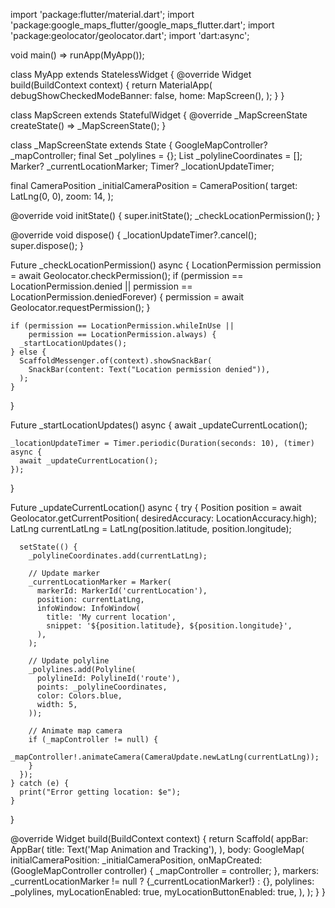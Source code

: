 import 'package:flutter/material.dart';
import 'package:google_maps_flutter/google_maps_flutter.dart';
import 'package:geolocator/geolocator.dart';
import 'dart:async';

void main() => runApp(MyApp());

class MyApp extends StatelessWidget {
  @override
  Widget build(BuildContext context) {
    return MaterialApp(
      debugShowCheckedModeBanner: false,
      home: MapScreen(),
    );
  }
}

class MapScreen extends StatefulWidget {
  @override
  _MapScreenState createState() => _MapScreenState();
}

class _MapScreenState extends State<MapScreen> {
  GoogleMapController? _mapController;
  final Set<Polyline> _polylines = {};
  List<LatLng> _polylineCoordinates = [];
  Marker? _currentLocationMarker;
  Timer? _locationUpdateTimer;

  final CameraPosition _initialCameraPosition = CameraPosition(
    target: LatLng(0, 0),
    zoom: 14,
  );

  @override
  void initState() {
    super.initState();
    _checkLocationPermission();
  }

  @override
  void dispose() {
    _locationUpdateTimer?.cancel();
    super.dispose();
  }

  Future<void> _checkLocationPermission() async {
    LocationPermission permission = await Geolocator.checkPermission();
    if (permission == LocationPermission.denied ||
        permission == LocationPermission.deniedForever) {
      permission = await Geolocator.requestPermission();
    }

    if (permission == LocationPermission.whileInUse ||
        permission == LocationPermission.always) {
      _startLocationUpdates();
    } else {
      ScaffoldMessenger.of(context).showSnackBar(
        SnackBar(content: Text("Location permission denied")),
      );
    }
  }

  Future<void> _startLocationUpdates() async {
    await _updateCurrentLocation();

    _locationUpdateTimer = Timer.periodic(Duration(seconds: 10), (timer) async {
      await _updateCurrentLocation();
    });
  }

  Future<void> _updateCurrentLocation() async {
    try {
      Position position = await Geolocator.getCurrentPosition(
          desiredAccuracy: LocationAccuracy.high);
      LatLng currentLatLng = LatLng(position.latitude, position.longitude);

      setState(() {
        _polylineCoordinates.add(currentLatLng);

        // Update marker
        _currentLocationMarker = Marker(
          markerId: MarkerId('currentLocation'),
          position: currentLatLng,
          infoWindow: InfoWindow(
            title: 'My current location',
            snippet: '${position.latitude}, ${position.longitude}',
          ),
        );

        // Update polyline
        _polylines.add(Polyline(
          polylineId: PolylineId('route'),
          points: _polylineCoordinates,
          color: Colors.blue,
          width: 5,
        ));

        // Animate map camera
        if (_mapController != null) {
          _mapController!.animateCamera(CameraUpdate.newLatLng(currentLatLng));
        }
      });
    } catch (e) {
      print("Error getting location: $e");
    }
  }

  @override
  Widget build(BuildContext context) {
    return Scaffold(
      appBar: AppBar(
        title: Text('Map Animation and Tracking'),
      ),
      body: GoogleMap(
        initialCameraPosition: _initialCameraPosition,
        onMapCreated: (GoogleMapController controller) {
          _mapController = controller;
        },
        markers: _currentLocationMarker != null ? {_currentLocationMarker!} : {},
        polylines: _polylines,
        myLocationEnabled: true,
        myLocationButtonEnabled: true,
      ),
    );
  }
}

